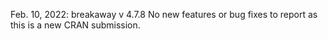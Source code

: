 Feb. 10, 2022: breakaway v 4.7.8
No new features or bug fixes to report as this is a new CRAN submission.
